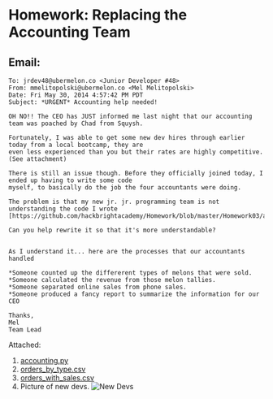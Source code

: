 Homework: Replacing the Accounting Team
=======

Email:
-------

```
To: jrdev48@ubermelon.co <Junior Developer #48>
From: mmelitopolski@ubermelon.co <Mel Melitopolski> 
Date: Fri May 30, 2014 4:57:42 PM PDT
Subject: *URGENT* Accounting help needed!

OH NO!! The CEO has JUST informed me last night that our accounting team was poached by Chad from Squysh.

Fortunately, I was able to get some new dev hires through earlier today from a local bootcamp, they are 
even less experienced than you but their rates are highly competitive. (See attachment)

There is still an issue though. Before they officially joined today, I ended up having to write some code 
myself, to basically do the job the four accountants were doing.

The problem is that my new jr. jr. programming team is not understanding the code I wrote 
[https://github.com/hackbrightacademy/Homework/blob/master/Homework03/accounting.py]

Can you help rewrite it so that it's more understandable?


As I understand it... here are the processes that our accountants handled

*Someone counted up the differerent types of melons that were sold.
*Someone calculated the revenue from those melon tallies.
*Someone separated online sales from phone sales.
*Someone produced a fancy report to summarize the information for our CEO

Thanks,
Mel
Team Lead
```

Attached:

1. [accounting.py](https://raw.githubusercontent.com/hackbrightacademy/Homework/master/Homework03/accounting.py)
1. [orders_by_type.csv](https://raw.githubusercontent.com/hackbrightacademy/Homework/master/Homework03/orders_by_type.csv)
1. [orders_with_sales.csv](https://raw.githubusercontent.com/hackbrightacademy/Homework/master/Homework03/orders_by_type.csv)
1. Picture of new devs. ![New Devs](http://2.bp.blogspot.com/-zUyZGIGXxt4/UUH6FeX6mII/AAAAAAAAAZE/KjQivZ1OQRY/s1600/BBC+cracking+the+code+2.png)
